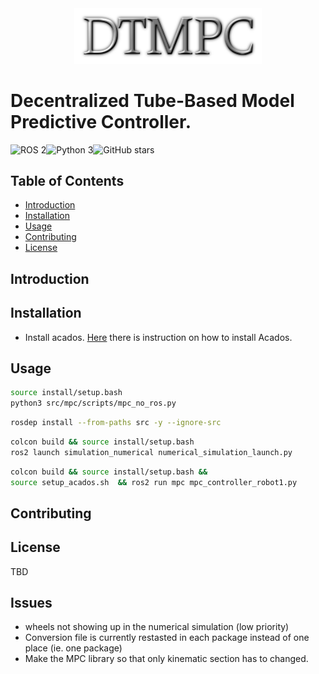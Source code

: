 <div align="center">
<img src="utils/LOGO.png" alt="Header Image" width="300"/>
</div>

# Decentralized Tube-Based Model Predictive Controller.

![ROS 2](https://img.shields.io/badge/ROS-2-blue.svg)![Python 3](https://img.shields.io/badge/python-3-blue.svg)![GitHub stars](https://img.shields.io/github/stars/hamza-robotics/dtmpc.svg?style=social)

## Table of Contents

- [Introduction](#introduction)
- [Installation](#installation)
- [Usage](#usage)
- [Contributing](#contributing)
- [License](#license)

## Introduction


## Installation

- Install acados. [Here](src/mpc/README.md) there is instruction on how to install Acados.


## Usage

```bash
source install/setup.bash
python3 src/mpc/scripts/mpc_no_ros.py  
```

```bash
rosdep install --from-paths src -y --ignore-src
```

```bash
colcon build && source install/setup.bash
ros2 launch simulation_numerical numerical_simulation_launch.py 
```


```bash
colcon build && source install/setup.bash && 
source setup_acados.sh  && ros2 run mpc mpc_controller_robot1.py
```





## Contributing



## License

TBD


## Issues

- wheels not showing up in the numerical simulation (low priority)
- Conversion file is currently restasted in each package instead of one place (ie. one package)
- Make the MPC library so that only kinematic section has to changed. 
